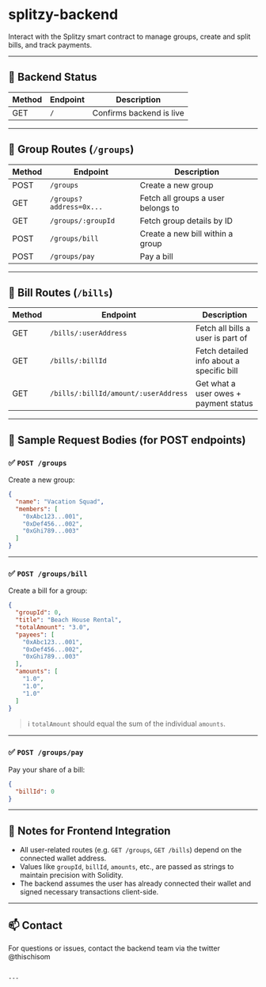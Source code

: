 # splitzy-backend
Interact with the Splitzy smart contract to manage groups, create and split bills, and track payments.

---

## 🚀 Backend Status

| Method | Endpoint | Description              |
| ------ | -------- | ------------------------ |
| GET    | `/`      | Confirms backend is live |

---

## 🔹 Group Routes (`/groups`)

| Method | Endpoint                  | Description                            |
| ------ | ------------------------- | -------------------------------------- |
| POST   | `/groups`                 | Create a new group                     |
| GET    | `/groups?address=0x...`   | Fetch all groups a user belongs to     |
| GET    | `/groups/:groupId`        | Fetch group details by ID              |
| POST   | `/groups/bill`            | Create a new bill within a group       |
| POST   | `/groups/pay`             | Pay a bill                             |

---

## 🔹 Bill Routes (`/bills`)

| Method | Endpoint                              | Description                              |
| ------ | ------------------------------------- | ---------------------------------------- |
| GET    | `/bills/:userAddress`                 | Fetch all bills a user is part of        |
| GET    | `/bills/:billId`                      | Fetch detailed info about a specific bill|
| GET    | `/bills/:billId/amount/:userAddress`  | Get what a user owes + payment status    |

---

## 🔸 Sample Request Bodies (for POST endpoints)

### ✅ `POST /groups`

Create a new group:
```json
{
  "name": "Vacation Squad",
  "members": [
    "0xAbc123...001",
    "0xDef456...002",
    "0xGhi789...003"
  ]
}
````

---

### ✅ `POST /groups/bill`

Create a bill for a group:

```json
{
  "groupId": 0,
  "title": "Beach House Rental",
  "totalAmount": "3.0",
  "payees": [
    "0xAbc123...001",
    "0xDef456...002",
    "0xGhi789...003"
  ],
  "amounts": [
    "1.0",
    "1.0",
    "1.0"
  ]
}
```

> ℹ️ `totalAmount` should equal the sum of the individual `amounts`.

---

### ✅ `POST /groups/pay`

Pay your share of a bill:

```json
{
  "billId": 0
}
```

---

## 📌 Notes for Frontend Integration

* All user-related routes (e.g. `GET /groups`, `GET /bills`) depend on the connected wallet address.
* Values like `groupId`, `billId`, `amounts`, etc., are passed as strings to maintain precision with Solidity.
* The backend assumes the user has already connected their wallet and signed necessary transactions client-side.

---

## 📫 Contact

For questions or issues, contact the backend team via the twitter @thischisom

```

---
